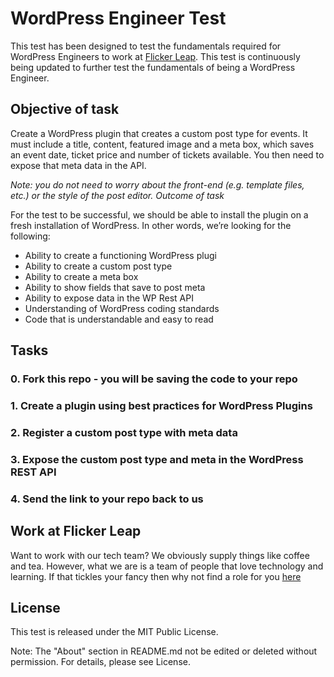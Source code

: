 # WordPress Engineer Test

This test has been designed to test the fundamentals required for WordPress Engineers to work at [Flicker Leap](https://flickerleap.com). This test is continuously being updated to further test the fundamentals of being a WordPress Engineer.

## Objective of task

Create a WordPress plugin that creates a custom post type for events. It must include a title, content, featured image and a meta box, which saves an event date, ticket price and number of tickets available. You then need to expose that meta data in the API.

*Note: you do not need to worry about the front-end (e.g. template files, etc.) or the style of the post editor.
Outcome of task*

For the test to be successful, we should be able to install the plugin on a fresh installation of WordPress. In other words, we’re looking for the following:

* Ability to create a functioning WordPress plugi
* Ability to create a custom post type
* Ability to create a meta box
* Ability to show fields that save to post meta
* Ability to expose data in the WP Rest API
* Understanding of WordPress coding standards
* Code that is understandable and easy to read

## Tasks

### 0. Fork this repo - you will be saving the code to your repo

### 1. Create a plugin using best practices for WordPress Plugins

### 2. Register a custom post type with meta data

### 3. Expose the custom post type and meta in the WordPress REST API

### 4. Send the link to your repo back to us

## Work at Flicker Leap

Want to work with our tech team? We obviously supply things like coffee and tea. However, what we are is a team of people that love technology and learning. If that tickles your fancy then why not find a role for you [here](https://flickerleap.com/about-us/careers/)

## License

This test is released under the MIT Public License.

Note: The "About" section in README.md not be edited or deleted without permission. For details, please see License.
